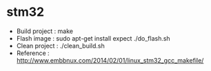 # stm32
- Build project :
    make
- Flash image :
    sudo apt-get install expect 
    ./do_flash.sh
- Clean project :
    ./clean_build.sh
- Reference :
    http://www.embbnux.com/2014/02/01/linux_stm32_gcc_makefile/
